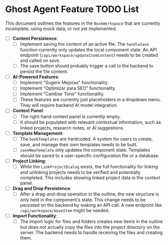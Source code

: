 # Ghost Agent Feature TODO List

This document outlines the features in the `BookWorkspace` that are currently incomplete, using mock data, or not yet implemented.

- [ ] **Content Persistence**:
  - [ ] Implement saving the content of an active file. The `handleSave` function currently only updates the local component state. An API endpoint (`/api/workspace/updateItemContent`) needs to be created and called on save.
  - [ ] The save button should probably trigger a call to the backend to persist the file content.

- [ ] **AI-Powered Features**:
  - [ ] Implement "Sugerir Mejoras" functionality.
  - [ ] Implement "Optimizar para SEO" functionality.
  - [ ] Implement "Cambiar Tono" functionality.
  - [ ] These features are currently just placeholders in a dropdown menu. They will require backend AI model integration.

- [ ] **Context Panel**:
  - [ ] The right-hand context panel is currently empty.
  - [ ] It should be populated with relevant contextual information, such as linked projects, research notes, or AI suggestions.

- [ ] **Template Management**:
  - [ ] The `bookTemplates` are hardcoded. A system for users to create, save, and manage their own templates needs to be built.
  - [ ] `saveNewTemplate` only updates the component state. Templates should be saved to a user-specific configuration file or a database.

- [ ] **Project Linking**:
  - [ ] While the `LinkProjectDialog` exists, the full functionality for linking and unlinking projects needs to be verified and potentially completed. This includes showing linked project data in the context panel.

- [ ] **Drag and Drop Persistence**:
  - [ ] After a drag-and-drop operation in the outline, the new structure is only held in the component's state. This change needs to be persisted on the backend by making an API call. A new endpoint like `/api/workspace/moveItem` might be needed.

- [ ] **Import Functionality**:
  - [ ] The import logic for files and folders creates new items in the outline but does not actually copy the files into the project directory on the server. The backend needs to handle receiving the files and creating them. 